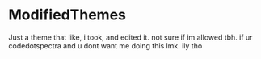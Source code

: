 # ModifiedThemes
Just a theme that like, i took, and edited it. not sure if im allowed tbh. if ur codedotspectra and u dont want me doing this lmk.
ily tho
